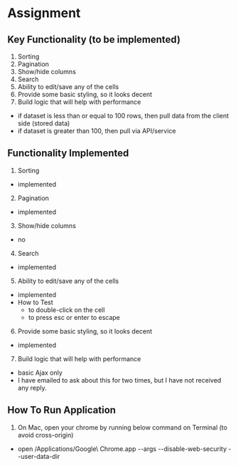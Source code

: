 
# Assignment

## Key Functionality (to be implemented)
1. Sorting
2. Pagination
3. Show/hide columns
4. Search
5. Ability to edit/save any of the cells
6. Provide some basic styling, so it looks decent
7. Build logic that will help with performance
  - if dataset is less than or equal to 100 rows, then pull data from the client side (stored data)
  - if dataset is greater than 100, then pull via API/service

## Functionality Implemented
1. Sorting
  - implemented

2. Pagination
  - implemented

3. Show/hide columns
  - no

4. Search
  - implemented

5. Ability to edit/save any of the cells
  - implemented
  - How to Test
    - to double-click on the cell
    - to press esc or enter to escape

6. Provide some basic styling, so it looks decent
  - implemented

7. Build logic that will help with performance
  - basic Ajax only
  - I have emailed to ask about this for two times, but I have not received any reply.

## How To Run Application
1. On Mac, open your chrome by running below command on Terminal (to avoid cross-origin)
  - open /Applications/Google\ Chrome.app --args --disable-web-security --user-data-dir